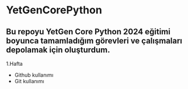 # YetGenCorePython

## Bu repoyu YetGen Core Python 2024 eğitimi boyunca tamamladığım görevleri ve çalışmaları depolamak için oluşturdum.

1.Hafta
- Github kullanımı
- Git kullanımı